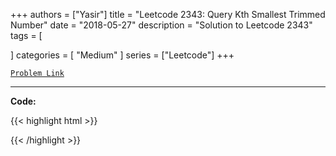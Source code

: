 
+++
authors = ["Yasir"]
title = "Leetcode 2343: Query Kth Smallest Trimmed Number"
date = "2018-05-27"
description = "Solution to Leetcode 2343"
tags = [
    
]
categories = [
    "Medium"
]
series = ["Leetcode"]
+++



[`Problem Link`](https://leetcode.com/problems/query-kth-smallest-trimmed-number/description/)

---

**Code:**

{{< highlight html >}}

{{< /highlight >}}

